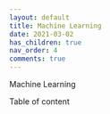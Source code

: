 ```yaml
---
layout: default
title: Machine Learning
date: 2021-03-02
has_children: true
nav_order: 4
comments: true
---
```




Machine Learning 



Table of content